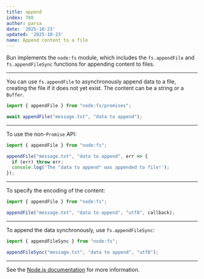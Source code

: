 ```yaml
---
title: append
index: 780
author: parsa
date: '2025-10-23'
updated: '2025-10-23'
name: Append content to a file
---
```


Bun implements the `node:fs` module, which includes the `fs.appendFile` and `fs.appendFileSync` functions for appending content to files.

---

You can use `fs.appendFile` to asynchronously append data to a file, creating the file if it does not yet exist. The content can be a string or a `Buffer`.

```ts
import { appendFile } from "node:fs/promises";

await appendFile("message.txt", "data to append");
```

---

To use the non-`Promise` API:

```ts
import { appendFile } from "node:fs";

appendFile("message.txt", "data to append", err => {
  if (err) throw err;
  console.log('The "data to append" was appended to file!');
});
```

---

To specify the encoding of the content:

```js
import { appendFile } from "node:fs";

appendFile("message.txt", "data to append", "utf8", callback);
```

---

To append the data synchronously, use `fs.appendFileSync`:

```ts
import { appendFileSync } from "node:fs";

appendFileSync("message.txt", "data to append", "utf8");
```

---

See the [Node.js documentation](https://nodejs.org/api/fs.html#fspromisesappendfilepath-data-options) for more information.
